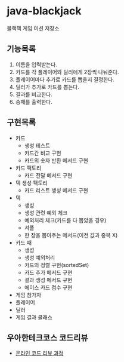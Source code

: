 # java-blackjack
블랙잭 게임 미션 저장소



## 기능목록

1. 이름을 입력받는다.
2. 카드를 각 플레이어와 딜러에게 2장씩 나눠준다.
3. 플레이어마다 추가로 카드를 뽑을지 결정한다.
4. 딜러가 추가로 카드를 뽑는다.
5. 결과를 비교한다.
6. 승패를 출력한다.



## 구현목록

- 카드
  - 생성 테스트
  - 카드간 비교 구현
  - 카드의 숫자 반환 메서드 구현
- 카드 팩토리
  - 카드 전달 메서드 구현
- 덱 생성 팩토리
  - 카드 리스트 생성 메서드 구현
- 덱
  - 생성
  - 생성 관련 예외 체크
  - 예외처리 체크(카드를 다 뽑았을 경우)
  - 셔플
  - 한 장을 뽑아주는 메서드(이전 값과 중복 X)
- 카드 패
  - 생성
  - 생성 예외처리
  - 카드의 정렬 구현(sortedSet)
  - 카드 추가 메서드 구현
  - 결과 생성 메서드 구현
  - 에이스 카드 점수 구현
- 게임 참가자
- 플레이어
- 딜러
- 게임 결과 클래스



## 우아한테크코스 코드리뷰
* [온라인 코드 리뷰 과정](https://github.com/woowacourse/woowacourse-docs/blob/master/maincourse/README.md)